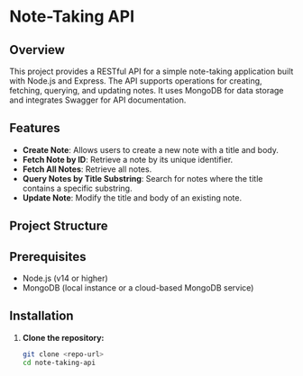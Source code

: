 # Note-Taking API

## Overview

This project provides a RESTful API for a simple note-taking application built with Node.js and Express. The API supports operations for creating, fetching, querying, and updating notes. It uses MongoDB for data storage and integrates Swagger for API documentation.

## Features

- **Create Note**: Allows users to create a new note with a title and body.
- **Fetch Note by ID**: Retrieve a note by its unique identifier.
- **Fetch All Notes**: Retrieve all notes.
- **Query Notes by Title Substring**: Search for notes where the title contains a specific substring.
- **Update Note**: Modify the title and body of an existing note.

## Project Structure



## Prerequisites

- Node.js (v14 or higher)
- MongoDB (local instance or a cloud-based MongoDB service)

## Installation

1. **Clone the repository:**

   ```bash
   git clone <repo-url>
   cd note-taking-api
